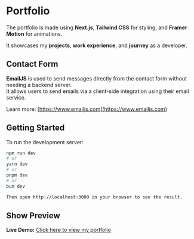# Portfolio

The portfolio is made using **Next.js**, **Tailwind CSS** for styling, and **Framer Motion** for animations.

It showcases my **projects**, **work experience**, and **journey** as a developer.

## Contact Form

**EmailJS** is used to send messages directly from the contact form without needing a backend server.  
It allows users to send emails via a client-side integration using their email service.

Learn more: [https://www.emailjs.com](https://www.emailjs.com)


## Getting Started

To run the development server:

```bash
npm run dev
# or
yarn dev
# or
pnpm dev
# or
bun dev

Then open http://localhost:3000 in your browser to see the result.

```

## Show Preview

**Live Demo:** [Click here to view my portfolio](https://portfolio-app-chaitanya.vercel.app/)



